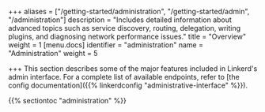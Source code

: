 +++
aliases = ["/getting-started/administration", "/getting-started/admin", "/administration"]
description = "Includes detailed information about advanced topics such as service discovery, routing, delegation, writing plugins, and diagnosing network performance issues."
title = "Overview"
weight = 1
[menu.docs]
identifier = "administration"
name = "Administration"
weight = 5

+++
This section describes some of the major features included in Linkerd's admin
interface. For a complete list of available endpoints, refer to
[the config documentation]({{% linkerdconfig "administrative-interface" %}}).

{{% sectiontoc "administration" %}}
